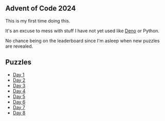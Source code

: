 ## Advent of Code 2024

This is my first time doing this.

It's an excuse to mess with stuff I have not yet used like [Deno](https://docs.deno.com/runtime/getting_started/installation/) or Python.

No chance being on the leaderboard since I'm asleep when new puzzles are revealed.

## Puzzles

- [Day 1](day_01)
- [Day 2](day_02)
- [Day 3](day_03)
- [Day 4](day_04)
- [Day 5](day_05)
- [Day 6](day_06)
- [Day 7](day_07)
- [Day 8](day_08)
